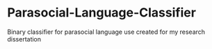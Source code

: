 # Parasocial-Language-Classifier
Binary classifier for parasocial language use created for my research dissertation
